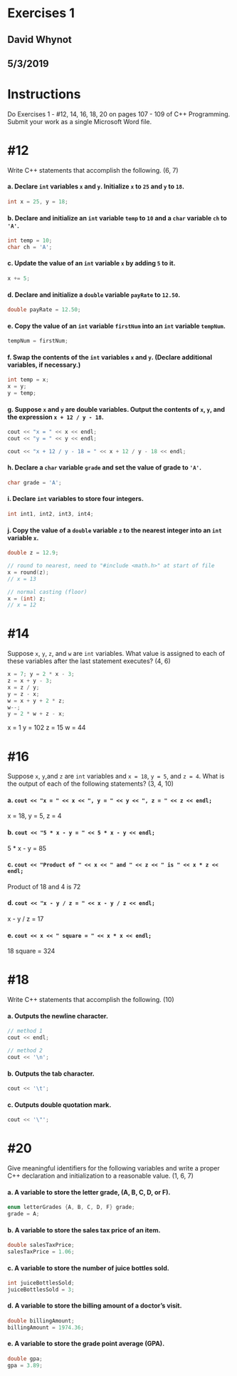 # Exercises 1
## David Whynot
## 5/3/2019



# Instructions
Do Exercises 1 - #12, 14, 16, 18, 20 on pages 107 - 109 of C++ Programming. Submit your work as a single Microsoft Word file.



# #12
Write C++ statements that accomplish the following. (6, 7)
#### a. Declare `int` variables `x` and `y`. Initialize `x` to `25` and `y` to `18`.
```c++
int x = 25, y = 18;
```

#### b. Declare and initialize an `int` variable `temp` to `10` and a `char` variable `ch` to `'A'`.
```c++
int temp = 10;
char ch = 'A';
```

#### c. Update the value of an `int` variable `x` by adding `5` to it.
```c++
x += 5;
```

#### d. Declare and initialize a `double` variable `payRate` to `12.50`.
```c++
double payRate = 12.50;
```

#### e. Copy the value of an `int` variable `firstNum` into an `int` variable `tempNum`.
```c++
tempNum = firstNum;
```

#### f. Swap the contents of the `int` variables `x` and `y`. (Declare additional variables, if necessary.)
```c++
int temp = x;
x = y;
y = temp;
```

#### g. Suppose `x` and `y` are double variables. Output the contents of `x`, `y`, and the expression `x + 12 / y - 18`.
```c++
cout << "x = " << x << endl;
cout << "y = " << y << endl;

cout << "x + 12 / y - 18 = " << x + 12 / y - 18 << endl;
```

#### h. Declare a `char` variable `grade` and set the value of grade to `'A'`.
```c++
char grade = 'A';
```

#### i. Declare `int` variables to store four integers.
```c++
int int1, int2, int3, int4;
```

#### j. Copy the value of a `double` variable `z` to the nearest integer into an `int` variable `x`.
```c++
double z = 12.9;

// round to nearest, need to "#include <math.h>" at start of file
x = round(z);
// x = 13

// normal casting (floor)
x = (int) z;
// x = 12
```



# #14
Suppose `x`, `y`, `z`, and `w` are `int` variables. What value is assigned to each of these variables after the last statement executes? (4, 6)
```c++
x = 7; y = 2 * x - 3;
z = x + y - 3;
x = z / y;
y = z - x;
w = x + y + 2 * z;
w--;
y = 2 * w + z - x;
```
x = 1
y = 102
z = 15
w = 44


# #16
Suppose `x`, `y`,and `z` are `int` variables and `x = 18`, `y = 5`, and `z = 4`. What is the output of each of the following statements? (3, 4, 10)
#### a. `cout << "x = " << x << ", y = " << y << ", z = " << z << endl;`
x = 18, y = 5, z = 4

#### b. `cout << "5 * x - y = " << 5 * x - y << endl;`
5 * x - y = 85

#### c. `cout << "Product of " << x << " and " << z << " is " << x * z << endl;`
Product of 18 and 4 is 72

#### d. `cout << "x - y / z = " << x - y / z << endl;`
x - y / z = 17

#### e. `cout << x << " square = " << x * x << endl;`
18 square = 324



# #18
Write C++ statements that accomplish the following. (10)
#### a. Outputs the newline character.
```c++
// method 1
cout << endl;

// method 2
cout << '\n';
```

#### b. Outputs the tab character.
```c++
cout << '\t';
```

#### c. Outputs double quotation mark.
```c++
cout << '\"';
```



# #20
Give meaningful identifiers for the following variables and write a proper C++ declaration and initialization to a reasonable value. (1, 6, 7)
#### a. A variable to store the letter grade, (A, B, C, D, or F).
```c++
enum letterGrades {A, B, C, D, F} grade;
grade = A;
```

#### b. A variable to store the sales tax price of an item.
```c++
double salesTaxPrice;
salesTaxPrice = 1.06;
```

#### c. A variable to store the number of juice bottles sold.
```c++
int juiceBottlesSold;
juiceBottlesSold = 3;
```

#### d. A variable to store the billing amount of a doctor’s visit.
```c++
double billingAmount;
billingAmount = 1974.36;
```

#### e. A variable to store the grade point average (GPA).
```c++
double gpa;
gpa = 3.89;
```

